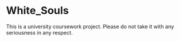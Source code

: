 # White_Souls

This is a university coursework project. Please do not take it with any seriousness in any respect.

